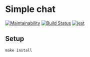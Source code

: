# Simple chat

[![Maintainability](https://api.codeclimate.com/v1/badges/9bd58558fced28b44de1/maintainability)](https://codeclimate.com/github/DimaKabanov/project-lvl4-s307/maintainability)
[![Build Status](https://travis-ci.org/DimaKabanov/project-lvl4-s307.svg?branch=master)](https://travis-ci.org/DimaKabanov/project-lvl4-s307)
[![jest](https://facebook.github.io/jest/img/jest-badge.svg)](https://github.com/facebook/jest)

## Setup

```console
make install
```
